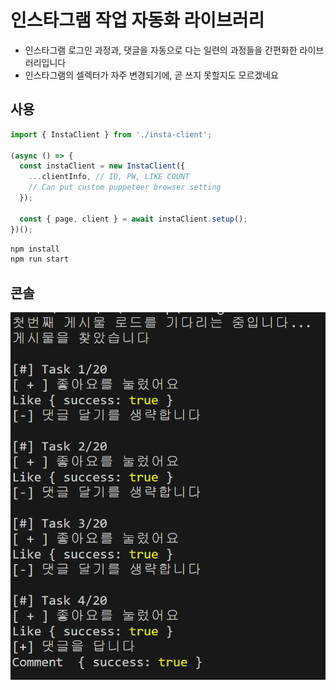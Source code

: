 # 인스타그램 작업 자동화 라이브러리
- 인스타그램 로그인 과정과, 댓글을 자동으로 다는 일련의 과정들을 간편화한 라이브러리입니다
- 인스타그램의 셀렉터가 자주 변경되기에, 곧 쓰지 못할지도 모르겠네요

## 사용
```typescript
import { InstaClient } from './insta-client';

(async () => {
  const instaClient = new InstaClient({
    ...clientInfo, // ID, PW, LIKE COUNT
    // Can put custom puppeteer browser setting
  });

  const { page, client } = await instaClient.setup();
})();
```
```bash
npm install
npm run start
```

## 콘솔
![로그](/image/console.png)